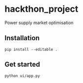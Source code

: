 # hackthon_project
Power supply market optimisation 

## Installation

`pip install --editable .`

## Get started

`python ui/app.py`

